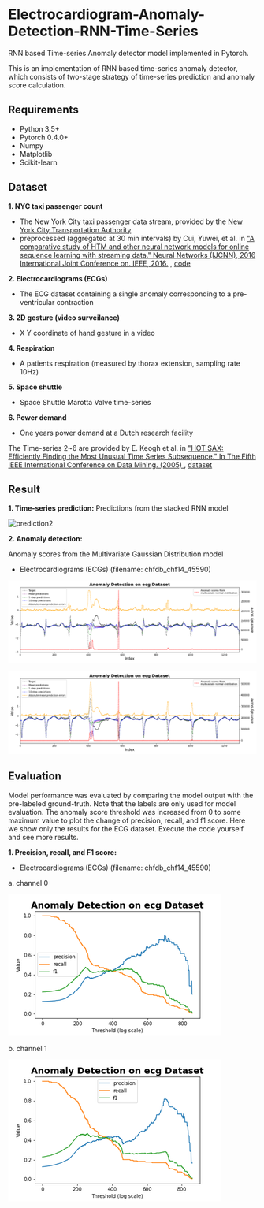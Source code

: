 # Electrocardiogram-Anomaly-Detection-RNN-Time-Series

RNN based Time-series Anomaly detector model implemented in Pytorch.

This is an implementation of RNN based time-series anomaly detector, which consists of two-stage strategy of time-series prediction and anomaly score calculation.


## Requirements
* Python 3.5+
* Pytorch 0.4.0+
* Numpy
* Matplotlib
* Scikit-learn

## Dataset
__1. NYC taxi passenger count__
 * The New York City taxi passenger data stream, provided by the [New
York City Transportation Authority](http://www.nyc.gov/html/tlc/html/about/trip_record_data.shtml )
 * preprocessed (aggregated at 30 min intervals) by Cui, Yuwei, et al. in ["A comparative study of HTM and other neural network models for online sequence learning with streaming data." Neural Networks (IJCNN), 2016 International Joint Conference on. IEEE, 2016.](http://ieeexplore.ieee.org/abstract/document/7727380/)
  , [code](https://github.com/numenta/htmresearch/tree/master/projects/sequence_prediction)

__2. Electrocardiograms (ECGs)__
 * The ECG dataset containing a single anomaly corresponding to a pre-ventricular contraction

__3. 2D gesture (video surveilance)__
 * X Y coordinate of hand gesture in a video

__4. Respiration__
 * A patients respiration (measured by thorax extension, sampling rate 10Hz)

__5. Space shuttle__
 * Space Shuttle Marotta Valve time-series

__6. Power demand__
 * One years power demand at a Dutch research facility

The Time-series 2~6 are provided by E. Keogh et al. in
["HOT SAX: Efficiently Finding the Most Unusual Time Series Subsequence." In The Fifth IEEE International Conference on Data Mining. (2005)
](http://ieeexplore.ieee.org/abstract/document/1565683/)
  , [dataset](http://www.cs.ucr.edu/~eamonn/discords/)


## Result
__1. Time-series prediction:__
Predictions from the stacked RNN model


![prediction2](https://github.com/immanuvelprathap/Electrocardiogram-Anomaly-Detection-RNN-Time-Series/blob/master/result/ecg/fig.gif)

__2. Anomaly detection:__

Anomaly scores from the Multivariate Gaussian Distribution model


* Electrocardiograms (ECGs) (filename: chfdb_chf14_45590)


![scores3](https://github.com/immanuvelprathap/Electrocardiogram-Anomaly-Detection-RNN-Time-Series/blob/master/result/ecg/chfdb_chf13_45590/fig_detection/fig_scores_channel0.png)


![scores4](https://github.com/immanuvelprathap/Electrocardiogram-Anomaly-Detection-RNN-Time-Series/blob/master/result/ecg/chfdb_chf13_45590/fig_detection/fig_scores_channel1.png)

## Evaluation

Model performance was evaluated by comparing the model output with the pre-labeled ground-truth. Note that the labels are only used for model evaluation. The anomaly score threshold was increased from 0 to some maximum value to plot the change of precision, recall, and f1 score. Here we show only the results for the ECG dataset. Execute the code yourself and see more results.

__1. Precision, recall, and F1 score:__

* Electrocardiograms (ECGs) (filename: chfdb_chf14_45590)

a. channel 0

![f1ecg1](https://github.com/immanuvelprathap/Electrocardiogram-Anomaly-Detection-RNN-Time-Series/blob/master/result/ecg/chfdb_chf13_45590/fig_detection/fig_f_beta_channel0.png)

b. channel 1

![f1ecg2](https://github.com/immanuvelprathap/Electrocardiogram-Anomaly-Detection-RNN-Time-Series/blob/master/result/ecg/chfdb_chf13_45590/fig_detection/fig_f_beta_channel1.png)
